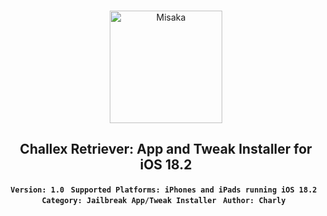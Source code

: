 <br>
<p align="center">
<img src="https://xookz.com/challex-images/challexlogo.png" alt="Misaka" height="180" width="180"/>
</p>
<h2 align="center">Challex Retriever: App and Tweak Installer for iOS 18.2</h2>


  
<div align="center"><b>
  
  `Version: 1.0 ` 
  `Supported Platforms: iPhones and iPads running iOS 18.2 `
  `Category: Jailbreak App/Tweak Installer `
  `Author: Charly `
  
  </b></div>


